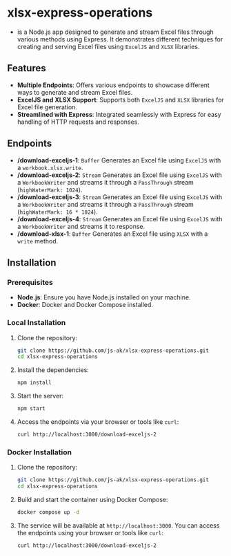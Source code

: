 # xlsx-express-operations 
- is a Node.js app designed to generate and stream Excel files through various methods using Express. It demonstrates different techniques for creating and serving Excel files using `ExcelJS` and `XLSX` libraries.

## Features

- **Multiple Endpoints**: Offers various endpoints to showcase different ways to generate and stream Excel files.
- **ExcelJS and XLSX Support**: Supports both `ExcelJS` and `XLSX` libraries for Excel file generation.
- **Streamlined with Express**: Integrated seamlessly with Express for easy handling of HTTP requests and responses.

## Endpoints

- **/download-exceljs-1**: `Buffer` Generates an Excel file using `ExcelJS` with a `workbook.xlsx.write`.
- **/download-exceljs-2**: `Stream` Generates an Excel file using `ExcelJS` with a `WorkbookWriter` and streams it through a `PassThrough` stream (`highWaterMark: 1024`).
- **/download-exceljs-3**: `Stream` Generates an Excel file using `ExcelJS` with a `WorkbookWriter` and streams it through a `PassThrough` stream (`highWaterMark: 16 * 1024`).
- **/download-exceljs-4**: `Stream` Generates an Excel file using `ExcelJS` with a `WorkbookWriter` and streams it to response.
- **/download-xlsx-1**: `Buffer` Generates an Excel file using `XLSX` with a `write` method.

## Installation

### Prerequisites

- **Node.js**: Ensure you have Node.js installed on your machine.
- **Docker**: Docker and Docker Compose installed.

### Local Installation

1. Clone the repository:

    ```bash
    git clone https://github.com/js-ak/xlsx-express-operations.git
    cd xlsx-express-operations
    ```

2. Install the dependencies:

    ```bash
    npm install
    ```

3. Start the server:

    ```bash
    npm start
    ```

4. Access the endpoints via your browser or tools like `curl`:

    ```bash
    curl http://localhost:3000/download-exceljs-2
    ```

### Docker Installation

1. Clone the repository:

    ```bash
    git clone https://github.com/js-ak/xlsx-express-operations.git
    cd xlsx-express-operations
    ```

2. Build and start the container using Docker Compose:

    ```bash
    docker compose up -d
    ```

3. The service will be available at `http://localhost:3000`. You can access the endpoints using your browser or tools like `curl`:

    ```bash
    curl http://localhost:3000/download-exceljs-2
    ```
